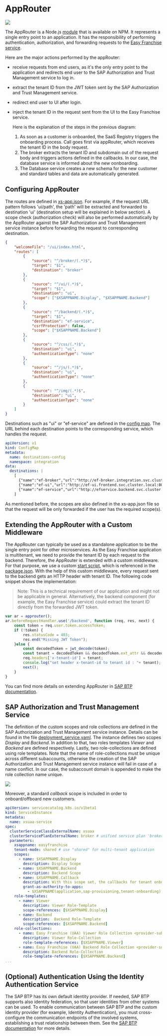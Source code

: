 # AppRouter

![](../../images/kyma-diagrams-focus-components/Slide3.jpeg) 

The AppRouter is a Node.js [module](https://www.npmjs.com/package/@sap/approuter) that is available on NPM. It represents a single entry point to an application. It has the responsibility of performing authentication, authorization, and forwarding requests to the [Easy Franchise service](../ef-service/README.md).

Here are the major actions performed by the appRouter:
* receive requests from end users, as it's the only entry point to the application and redirects end user to the SAP Authorization and Trust Management service to log in.
* extract the tenant ID from the JWT token sent by the SAP Authorization and Trust Management service. 
* redirect end user to UI after login.
* inject the tenant ID in the request sent from the UI to the Easy Franchise service.

  Here is the explanation of the steps in the previous diagram:
  1. As soon as a customer is onboarded, the SaaS Registry triggers the onboarding process. Call goes first via appRouter, which receives the tenant ID in the body request.
  1. The broker extracts the tenant ID and subdomain out of the request body and triggers actions defined in the callbacks. In our case, the database service is informed about the new oonboarding.
  1. The Database service creates a new schema for the new customer and standard tables and data are automatically generated.

## Configuring AppRouter

The routes are defined in [xs-app.json](../../../code/approuter/xs-app.json). For example, if the request URL pattern follows 'ui/path', the 'path' will be extracted and forwarded to destination 'ui' (destination setup will be explained in below section). A scope check (authorization check) will also be performed automatically by the AppRouter against the SAP Authorization and Trust Management service instance before forwarding the request to corresponding destination. 

```json
{
    "welcomeFile": "/ui/index.html",
    "routes": [
        {
            "source": "^/broker/(.*)$",
            "target": "$1",
            "destination": "broker"
        },        
        {
            "source": "^/ui/(.*)$",
            "target": "$1",
            "destination": "ui",
            "scope": ["$XSAPPNAME.Display", "$XSAPPNAME.Backend"]
        },
        {
            "source": "^/backend/(.*)$",
            "target": "$1",
            "destination": "ef-service",
            "csrfProtection": false,
            "scope": ["$XSAPPNAME.Backend"]
        },        
        {
            "source": "^/css/(.*)$",
            "destination": "ui",
            "authenticationType": "none"
        },
        {
            "source": "^/js/(.*)$",
            "destination": "ui",
            "authenticationType": "none"
        },
        {
            "source": "^/img/(.*)$",
            "destination": "ui",
            "authenticationType": "none"
        }        
    ]
}
```

Destinations such as "ui" or "ef-service" are defined in the [config map](../../../code/approuter/k8s/deployment.yaml). The URL behind each destination points to the corresponding service, which handles the request.

```yaml
apiVersion: v1
kind: ConfigMap
metadata:
  name: destinations-config
  namespace: integration
data:
  destinations: |
    [
      {"name":"ef-broker","url":"http://ef-broker.integration.svc.cluster.local:3002","forwardAuthToken" : true},
      {"name":"ef-ui","url":"http://ef-ui.frontend.svc.cluster.local:80","forwardAuthToken" : true},
      {"name":"ef-service","url":"http://efservice.backend.svc.cluster.local:80","forwardAuthToken" : true}
    ] 
```

As mentioned before, the scopes are also defined in the xs-app.json file so that the request will be only forwarded if the user has the required scope(s). 

<!-- 
As an alternative, you could also check the scope by using a custom middleware as describe below. Please note that scope check only needs to be implemented once, i.e. either in the xs-app.json as shown above, or in the custom middleware as below. 

```javascript
var ar = approuter();
ar.beforeRequestHandler.use('/', function (req, res, next) {

    if (!req.user) {    
        res.statusCode = 403;
        res.end("Missing JWT Token");
    }

    xssec.createSecurityContext(req.user.token.accessToken, xsenv.getServices({uaa:{tag:'xsuaa'}}).uaa, function(error, securityContext) {
        if (error) {
            res.statusCode = 401;
            res.end("Security context creation failed: " + error);
        }
        if (securityContext.checkLocalScope("Display")) {
            res.statusCode = 200;
            console.log("authorization checked!");
            next();
        } else {
            res.statusCode = 403;
            res.end("User does not have proper role to access the app.");
        }
    });
});
```
-->


## Extending the AppRouter with a Custom Middleware

The AppRouter can typically be used as a standalone application to be the single entry point for other microservices. As the Easy Franchise application is multitenant, we need to provide the tenant ID by each request to the backend. Therefore, the AppRouter is extended with a custom middleware. For that purpose, we use a custom [start script](../../../code/approuter/approuter-start.js), which is referenced in the [package.json](../../../code/approuter/package.json). With the help of this custom middleware, every request sent to the backend gets an HTTP header with tenant ID. The following code snippet shows the implementation: 
> Note: This is a technical requirement of our application and might not be applicable in general. Alternatively, the backend component (for example, the Easy Franchise service) could extract the tenant ID directly from the forwarded JWT token.

```javascript
var ar = approuter();
ar.beforeRequestHandler.use('/backend', function (req, res, next) {
    const token = req.user.token.accessToken;
    if (!token) {    
        res.statusCode = 403;
        res.end("Missing JWT Token");
    }else {
        const decodedToken = jwt_decode(token);
        const tenant = decodedToken && decodedToken.ext_attr && decodedToken.ext_attr.subaccountid;
        req.headers['x-tenant-id'] = tenant;
        console.log("set header x-tenant-id to tenant id : "+ tenant);
        next();
    }
}
```

You can find more details on extending AppRouter in [SAP BTP documentation](https://help.sap.com/viewer/4505d0bdaf4948449b7f7379d24d0f0d/2.0.01/en-US/6abdedefcb1f47878a07d49919124eef.html).

## SAP Authorization and Trust Management Service

The definition of the custom scopes and role collections are defined in the SAP Authorization and Trust Management service instance. Details can be found in the file [deployment_service.yaml](../../../code/approuter/k8s/deployment_service.yaml). The instance defines two scopes *Display* and *Backend*. In addition to that, two roles templates *Viewer* and *Backend* are defined respectively. Lastly, two role-collections are defined using role templates. Note that the name of role-collections must be unique across different subaccounts, otherwise the creation of the SAP Authorization and Trust Management service instance will fail in case of a name conflict. In our case, the subaccount domain <provider-subdomain> is appended to make the role collection name unique. 

![](images/role-collection.jpeg)

Moreover, a standard *callback* scope is included in order to onboard/offboard new customers. 

```yaml
apiVersion: servicecatalog.k8s.io/v1beta1
kind: ServiceInstance
metadata:
  name: xsuaa-service
spec:
  clusterServiceClassExternalName: xsuaa
  clusterServicePlanExternalName: broker # unified service plan 'broker': https://jam4.sapjam.com/blogs/show/2dxT4cVGxTXZRJT0D1DQQM
  parameters:
    xsappname: easyfranchise
    tenant-mode: shared # use "shared" for multi-tenant application
    scopes:
      - name: $XSAPPNAME.Display
        description: Display Scope
      - name: $XSAPPNAME.Backend
        description: Backend Scope
      - name: $XSAPPNAME.Callback
        description: With this scope set, the callbacks for tenant onboarding, offboarding and getDependencies can be called.
        grant-as-authority-to-apps: 
          - $XSAPPNAME(application,sap-provisioning,tenant-onboarding)
    role-templates:
      - name: Viewer
        description: Viewer Role-Template
        scope-references: [$XSAPPNAME.Display]
      - name: Backend
        description:  Backend Role-Template
        scope-references: [$XSAPPNAME.Backend]
    role-collections:
      - name: Easy Franchise (UAA) Viewer Role Collection <provider-subdomain>
        description: Viewer Role-Collection
        role-template-references: [$XSAPPNAME.Viewer]
      - name: Easy Franchise (UAA) Backend Role Collection <provider-subdomain>
        description: Backend Role-Collection
        role-template-references: [$XSAPPNAME.Backend]        
...
```

## (Optional) Authentication Using the Identity Authentication Service

The SAP BTP has its own default identity provider. If needed, SAP BTP supports also identity federation, so that user identities from other systems can be used. To enable communication between SAP BTP and the custom identity provider (for example, Identity Authentication), you must cross-configure the communication endpoints of the involved systems, establishing a trust relationship between them. See the [SAP BTP documentation](https://help.sap.com/viewer/65de2977205c403bbc107264b8eccf4b/Cloud/en-US/7c6aa87459764b179aeccadccd4f91f3.html#loio7c6aa87459764b179aeccadccd4f91f3) for more details.
